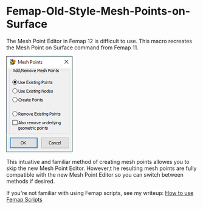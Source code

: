 # Femap-Old-Style-Mesh-Points-on-Surface
The Mesh Point Editor in Femap 12 is difficult to use. This macro recreates the Mesh Point on Surface command from Femap 11.

![Mesh Points on Surface User Interface Window](MeshPointsOnSurface.png)

This intuative and familiar method of creating mesh points allowes you to skip the new Mesh Point Editor. However,t he resulting mesh points are fully compatible with the new Mesh Point Editor so you can switch between methods if desired.

If you're not familiar with using Femap scripts, see my writeup: [How to use Femap Scripts](https://github.com/aaronjasso/How_to_use_Femap_Scripts)
